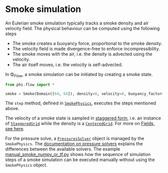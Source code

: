 # Smoke simulation

An Eulerian smoke simulation typically tracks a smoke density and air velocity field.
The physical behaviour can be computed using the following steps

- The smoke creates a buoyancy force, proportional to the smoke density.
- The velocity field is made divergence-free to enforce incompressibility.
- The smoke moves with the air, i.e. the density is advected using the velocity.
- The air itself moves, i.e. the velocity is self-advected.

In Φ<sub>*Flow*</sub>, a smoke simulation can be initiated by creating a smoke state.

```python
from phi.flow import *

smoke = Smoke(Domain([64, 64]), density=0, velocity=0, buoyancy_factor=0.1, conserve_density=True)
```

The `step` method, defined in [`SmokePhysics`](../phi/physics/smoke.py), executes the steps mentioned above.

The velocity of a smoke state is sampled in [staggered form](Staggered_Grids.md), i.e. an instance of
[`StaggeredGrid`](../phi/physics/field/staggered_grid.py) while the density is a [`CenteredGrid`](../phi/physics/field/grid.py).
For more on [Fields, see here](Fields.md).

For the pressure solve, a [`PressuresSolver`](../phi/physics/pressuresolver/base.py) object is managed by the `SmokePhysics`.
The [documentation on pressure solvers](Pressure_Solvers.md) explains the differences between the available solvers.
The example [manual_smoke_numpy_or_tf.py](../demos/manual_smoke_numpy_or_tf.py) shows how the
sequence of simulation steps of a smoke simulation can be executed manually without
using the `SmokePhysics` object.
